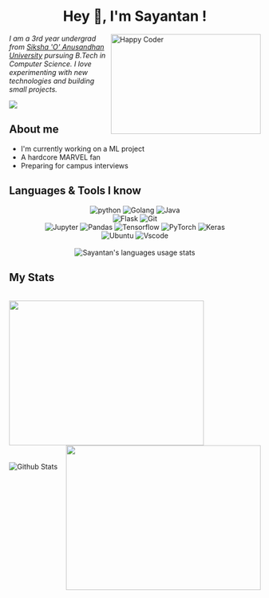 
<h1 align="center">Hey 👋, I'm Sayantan !</h1>

<img align="right" title="Happy Coder" width="300" height="200" src="https://media.giphy.com/media/p4NLw3I4U0idi/giphy.gif">

<p>
<em>I am a 3rd year undergrad from <a href="https://www.soa.ac.in/">Siksha 'O' Anusandhan University</a> pursuing B.Tech in Computer Science. I love experimenting with new technologies and building small projects.</em>
</p>

![](https://komarev.com/ghpvc/?username=PaulSayantan&color=blue&?style=flat-square&label=Profile+Views+Count)

<h2>About me</h2>

- I'm currently working on a ML project
- A hardcore MARVEL fan
- Preparing for campus interviews

<h2>Languages & Tools I know</h2>

<p align="center">
  <img alt="python "src="https://img.shields.io/badge/python-003366?style=for-the-badge&logo=python&link=https://python.org">
  <img alt="Golang" src="https://img.shields.io/badge/go-0E7682?style=for-the-badge&logo=go&link=https://golang.org">
  <img alt="Java" src="https://img.shields.io/badge/java-2B2A27?style=for-the-badge&logo=java&link=https://www.oracle.com/java">
  <br>
  <img alt="Flask" src="http://img.shields.io/badge/Flask-373838?style=for-the-badge&logo=flask">
  <img alt="Git" src="http://img.shields.io/badge/git-940D19?style=for-the-badge&logo=git">
  <br>
  <img alt="Jupyter" src="http://img.shields.io/badge/jupyter-E35C3D?style=for-the-badge&logoColor=white&logo=jupyter">
  <img alt="Pandas" src="http://img.shields.io/badge/pandas-000738?style=for-the-badge&logoColor=white&logo=pandas">
  <img alt="Tensorflow" src="http://img.shields.io/badge/Tensorflow-B33A0B?style=for-the-badge&logoColor=white&logo=tensorflow">
  <img alt="PyTorch" src="http://img.shields.io/badge/Pytorch-9C1B08?style=for-the-badge&logoColor=white&logo=pytorch">
  <img alt="Keras" src="http://img.shields.io/badge/Keras-F51120?style=for-the-badge&logoColor=white&logo=keras">
  <br>
  <img alt="Ubuntu" src="http://img.shields.io/badge/Ubuntu%2020.04-F06B18?style=for-the-badge&logoColor=white&logo=ubuntu">
  <img alt="Vscode" src="http://img.shields.io/badge/VSCode-4E0BA6?style=for-the-badge&logoColor=white&logo=visual-studio-code">
  <br><br>
  <img title="Sayantan's languages usage stats" src="https://sayantan-stats.vercel.app/api/top-langs/?username=PaulSayantan&layout=compact&hide=jupyter+notebook&hide_border=true&hide_title=true">
</p>

<h2>My Stats</h2>
<br>
<a href="https://wakatime.com"><img src="https://wakatime.com/share/@belikesayantan/d519ad20-847f-4850-8a35-c38a69c5d92f.png" width=390 height=290/></a>
<a href="https://wakatime.com"><img align="right" src="https://wakatime.com/share/@belikesayantan/8d2ef353-300c-4aec-a609-2491fda4161b.png" width=390 height=290/></a>
<br><br>
<br>
<img align="center" alt="Github Stats" title="Sayantan Paul | Github Stats" src="https://sayantan-stats.vercel.app/api?username=PaulSayantan&hide=stars&show_icons=true&show_owner=true&theme=graywhite&hide_border=true">
